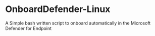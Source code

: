 # OnboardDefender-Linux
A Simple bash written script to onboard automatically in the Microsoft Defender for Endpoint
